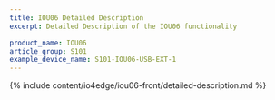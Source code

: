 ```yaml
---
title: IOU06 Detailed Description
excerpt: Detailed Description of the IOU06 functionality

product_name: IOU06
article_group: S101
example_device_name: S101-IOU06-USB-EXT-1
---
```


{% include content/io4edge/iou06-front/detailed-description.md %}
